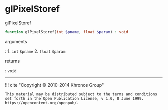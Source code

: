 # glPixelStoref
glPixelStoref

```php
function glPixelStoref(int $pname, float $param) : void
```

arguments

:    1. `int` `$pname` 
    2. `float` `$param` 

returns

:    `void` 

---
     

!!! cite "Copyright © 2010-2014 Khronos Group"

    This material may be distributed subject to the terms and conditions set forth in the Open Publication License, v 1.0, 8 June 1999. https://opencontent.org/openpub/.